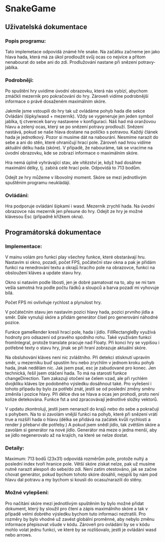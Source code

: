 # SnakeGame

## Uživatelská dokumentace

### Popis programu:

Tato implemetace odpovídá známé hře snake. Na začátku začneme jen jako hlava hada, která má za úkol prodloužit svůj ocas co nejvíce a přitom nenabourat do sebe ani do zdi. Prodlužování nastane při snězení potravy-jablka.

### Podrobněji:

Po spuštění hry uvidíme úvodní obrazovku, která nás vybízí, abychom zmáčkli mezerník pro pokračování do hry. Zároveň vidíme podrobnější informace o právě dosaženém maximálním skóre.

Jakmile jsme vstoupili do hry tak už ovládáme pohyb hada dle sekce Ovládání (šipky/wasd + mezerník).
Vždy se vygeneruje jen jeden symbol jablka, tj ctverecek barvy nastavene v konfiguraci.
Náš had má oranžovou hlavu a zelený ocas, který se po snězení potravy prodlouží. Snězení nastává, pokud se naše hlava dostane na políčko s potravou.
Každý článek hada je jednotkový.
Pozor si musíme dát na nabourání. Nesmíme narazit do sebe a ani do stěn, které ohraničují hrací pole.
Zároveň nad hrou vidíme aktuální délku hada (skóre). V případě, že nabouráme, tak se vracíme na úvodní
obrazovku, kde se zobrazí informace o maximálním skóre.

Hra nemá úplně vyhrávající stav, ale vítězství je, když had dosáhne maximální délky, tj. zabírá celé hrací
pole. Odpovídá to 713 bodům.

Odejít ze hry můžeme v libovolný moment. Skóre se mezi jednotlivým spuštěním programu neukládájí.

### Ovládání:

Hra podporuje ovládání šipkami i wasd.
Mezerník zrychlí hada. Na úvodní obrazovce nás mezerník jen přesune do hry.
Odejít ze hry je možné klávesou Esc (případně křížkem okna).

## Programátorská dokumentace

### Implementace:

V mainu volám pro funkci play všechny funkce, které obstarávají hru.
Nastavím si okno, pozadí, počet FPS, počáteční stav okna a pak je přidám funkci na renedrování textu a okrajů hracího pole na obrazovce, funkci na obsloužení kláves a update stavu hry.

Okno si natavím podle libosti, jen je dobré pamatovat na to, aby se mi tam vešla samotná hra podle počtu řádků a sloupců a barva pozadí mi vyhovuje bílá.

Počet FPS mi ovlivňuje rychlost a plynulost hry.

V počátečním stavu jen nastavím pozici hlavy hada, pozici prvního jídla a směr. Dále vynuluji skóre a přidám generátor čísel pro generování náhodné pozice.

Funkce gameRender kreslí hrací pole, hada i jídlo. FillRectangleBy využívá hodnoty pro odsazení od pravého spodního rohu. Také využívám funkcí fromIntegral, protože translate pracuje nad Floaty.
Při konci hry se vypíšou i potřebné texty o stavu hry, jinak se při hraní zobrazuje aktuální skóre.

Na obsluhování kláves není nic zvláštního. Při detekci stisknutí upravím směr, u mezerníku buď spustím hru nebo zrychlím v jednom kroku pohyb hada, jinak nedělám nic. Jak jsem psal, esc je zabudované pro konec.
Jen technická, řešil jsem otáčení hada. To má na starosti funkce changeDirection. Tam zakazuji otočení se čelem vzad, ale při rychlém dvojkliku kláves lze podobného výsledku dosáhnout také. Pro vyřešení i tohoto případu by bylo za potřebí znát, jestli se od poslední změny směru změnila i pozice hlavy. Při délce dva se hlava a ocas jen prohodí, proto není kolize detekována. Funkce fst a snd zpracovávají jednotlivé složky vektorů.

V updatu zkontroluji, jestli jsem nenarazil do krajů nebo do sebe a pokračuji s pohybem. Na to si zavolám vnější funkci na pohyb, které při snězení vrátí true a rozšíří hada o hlavu (délka se přidává na začátek kvůli rychlosti a render ji přebarví dle potřeby.) A pokud jsem snědl jídlo, tak zvětším skóre a zavolám si generátor na nové jídlo. Generátor má meze o jedna menší, aby se jídlo negenerovalo až na krajích, na které se nelze dostat.

### Detaily:

Maximum: 713 bodů (23x31) odpovídá rozměrům pole, protože nultý a poslední index tvoří hranice pole.
Větší skóre získat nelze, pak už musíme nutně narazit alespoň do sebe/do zdi.
Není zatím otestováno, jak se začne chovat generátor, pokud bychom tohoto skóre dosáhli, nejspíš by nám pod hlavu dal potravu a my bychom si kousli do ocasu/narazili do stěny.

### Možné vylepšení:

Pro načítání skóre mezi jednotlivým spuštěním by bylo možné přidat dokument, který by sloužil pro čtení a zápis maximálního skóre a tak v případě velmi dobrého výsledku bychom tuto informaci neztratili.
Pro rozměry by bylo vhodné už zavést globální proměnné, aby nebylo změnu informace přepisovat všude v kódu.
Zároveň pro ovládání by se v kódu mohlo volat jednu funkci, ve které by se rozlišovalo, jestli je ovládání wasd nebo arrows.
